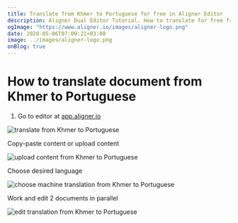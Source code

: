 ```yaml
---
title: Translate from Khmer to Portuguese for free in Aligner Editor
description: Aligner Dual Editor Tutorial. How to translate for free from Khmer to Portuguese. Aligner is multilingual document management platform. 
ogImage: "https://www.aligner.io/images/aligner-logo.png"
date: 2020-05-06T07:09:21+03:00
image: ../images/aligner-logo.png
onBlog: true
---
```


# How to translate document from Khmer to Portuguese

1. Go to editor at [app.aligner.io](https://app.aligner.io "Aligner App web page")

![translate from Khmer to Portuguese](../aligner-blank-editor.png "translate from Khmer to Portuguese")

Copy-paste content or upload content

![upload content from Khmer to Portuguese](../aligner-uploaded-document.png "upload content from Khmer to Portuguese")

Choose desired language

![choose machine translation from Khmer to Portuguese](../aligner-language-dropdown.png "choose machine translation from Khmer to Portuguese")

Work and edit 2 documents in parallel

![edit translation from Khmer to Portuguese](../aligner-double-sitded-editor.png "edit translation from Khmer to Portuguese")


